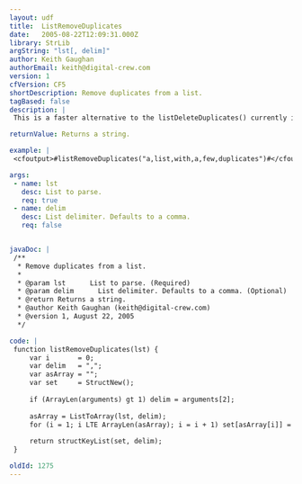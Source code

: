 ```yaml
---
layout: udf
title:  ListRemoveDuplicates
date:   2005-08-22T12:09:31.000Z
library: StrLib
argString: "lst[, delim]"
author: Keith Gaughan
authorEmail: keith@digital-crew.com
version: 1
cfVersion: CF5
shortDescription: Remove duplicates from a list.
tagBased: false
description: |
 This is a faster alternative to the listDeleteDuplicates() currently in CFLib. It does the same thing, but uses a struct as a set so as to remove the duplicate elements. However, this loses the original order of the list.

returnValue: Returns a string.

example: |
 <cfoutput>#listRemoveDuplicates("a,list,with,a,few,duplicates")#</cfoutput>

args:
 - name: lst
   desc: List to parse.
   req: true
 - name: delim
   desc: List delimiter. Defaults to a comma.
   req: false


javaDoc: |
 /**
  * Remove duplicates from a list.
  * 
  * @param lst      List to parse. (Required)
  * @param delim      List delimiter. Defaults to a comma. (Optional)
  * @return Returns a string. 
  * @author Keith Gaughan (keith@digital-crew.com) 
  * @version 1, August 22, 2005 
  */

code: |
 function listRemoveDuplicates(lst) {
     var i       = 0;
     var delim   = ",";
     var asArray = "";
     var set     = StructNew();
 
     if (ArrayLen(arguments) gt 1) delim = arguments[2];
 
     asArray = ListToArray(lst, delim);
     for (i = 1; i LTE ArrayLen(asArray); i = i + 1) set[asArray[i]] = "";
 
     return structKeyList(set, delim);
 }

oldId: 1275
---
```


